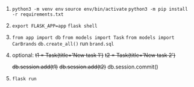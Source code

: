 1. `python3 -m venv env`
   `source env/bin/activate`
   `python3 -m pip install -r requirements.txt`

2. `export FLASK_APP=app`
   `flask shell`

3. `from app import db`
   `from models import Task`
   `from models import CarBrands`
   `db.create_all()`
   run `brand.sql`

4. optional:
   ~~t1 = Task(title='New task 1')~~
   ~~t2 = Task(title='New task 2')~~

   ~~db.session.add(t1)~~
   ~~db.session.add(t2)~~
   db.session.commit()

5. `flask run`